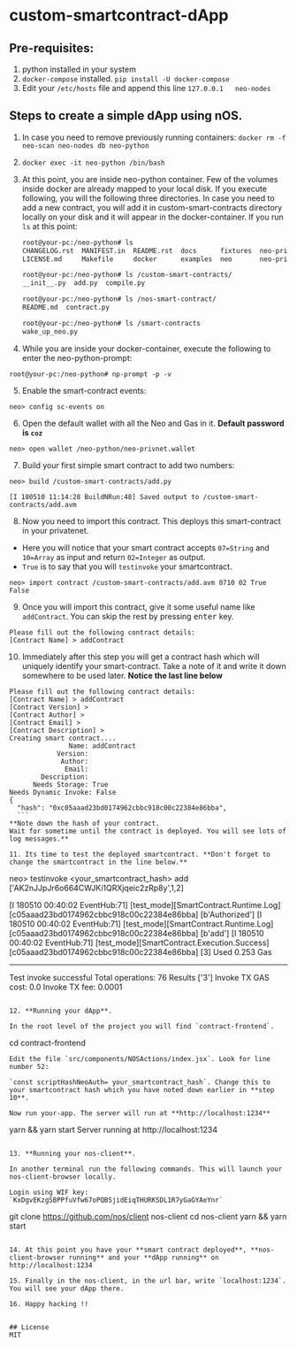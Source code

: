 # custom-smartcontract-dApp

## Pre-requisites:

1. python installed in your system
2. `docker-compose` installed. `pip install -U docker-compose`
3. Edit your `/etc/hosts` file and append this line `127.0.0.1   neo-nodes`

## Steps to create a simple dApp using nOS.

1. In case you need to remove previously running containers:
  `docker rm -f neo-scan neo-nodes db neo-python`

2. `docker exec -it neo-python /bin/bash`

3. At this point, you are inside neo-python container. Few of the volumes inside docker are already mapped to your local disk. If you execute following, you will the following three directories. In case you need to add a new contract, you will add it in custom-smart-contracts directory locally on your disk and it will appear in the docker-container. If you run `ls` at this point:

    ```sh
    root@your-pc:/neo-python# ls
    CHANGELOG.rst  MANIFEST.in  README.rst  docs      fixtures  neo-privnet.sample.wallet  neo_python.egg-info  requirements.txt       setup.cfg
    LICENSE.md     Makefile     docker      examples  neo       neo-privnet.wallet         readthedocs.yml      requirements_docs.txt  setup.py

    root@your-pc:/neo-python# ls /custom-smart-contracts/
    __init__.py  add.py  compile.py

    root@your-pc:/neo-python# ls /nos-smart-contract/
    README.md  contract.py

    root@your-pc:/neo-python# ls /smart-contracts
    wake_up_neo.py

    ```


4. While you are inside your docker-container, execute the following to enter the neo-python-prompt:

  ```root@your-pc:/neo-python# np-prompt -p -v```

5. Enable the smart-contract events:

  ```neo> config sc-events on```

6. Open the default wallet with all the Neo and Gas in it. **Default password is `coz`**

  ```neo> open wallet /neo-python/neo-privnet.wallet```

7. Build your first simple smart contract to add two numbers:

  ```
  neo> build /custom-smart-contracts/add.py

  [I 180510 11:14:28 BuildNRun:48] Saved output to /custom-smart-contracts/add.avm
  ```

8. Now you need to import this contract. This deploys this smart-contract in your privatenet.

  * Here you will notice that your smart contract accepts `07=String` and `10=Array` as input and return `02=Integer` as output.
  * `True` is to say that you will `testinvoke` your smartcontract.

  ```neo> import contract /custom-smart-contracts/add.avm 0710 02 True False```

9. Once you will import this contract, give it some useful name like `addContract`. You can skip the rest by pressing <kbd>enter</kbd> key.

  ```
  Please fill out the following contract details:
  [Contract Name] > addContract
  ```

10. Immediately after this step you will get a contract hash which will uniquely identify your smart-contract. Take a note of it and write it down somewhere to be used later. **Notice the last line below**

  ```
  Please fill out the following contract details:
[Contract Name] > addContract
[Contract Version] >
[Contract Author] >
[Contract Email] >
[Contract Description] >
Creating smart contract....
                 Name: addContract
              Version:
               Author:  
                Email:  
          Description:  
        Needs Storage: True
 Needs Dynamic Invoke: False
{
    "hash": "0xc05aaad23bd0174962cbbc918c00c22384e86bba",
    ```
**Note down the hash of your contract.
Wait for sometime until the contract is deployed. You will see lots of log messages.**

11. Its time to test the deployed smartcontract. **Don't forget to change the smartcontract in the line below.**

  ```
  neo> testinvoke <your_smartcontract_hash> add ['AK2nJJpJr6o664CWJKi1QRXjqeic2zRp8y',1,2]

  [I 180510 00:40:02 EventHub:71] [test_mode][SmartContract.Runtime.Log] [c05aaad23bd0174962cbbc918c00c22384e86bba] [b'Authorized']
  [I 180510 00:40:02 EventHub:71] [test_mode][SmartContract.Runtime.Log] [c05aaad23bd0174962cbbc918c00c22384e86bba] [b'add']
  [I 180510 00:40:02 EventHub:71] [test_mode][SmartContract.Execution.Success] [c05aaad23bd0174962cbbc918c00c22384e86bba] [3]
  Used 0.253 Gas

  -------------------------------------------------------------------------------------------------------------------------------------
  Test invoke successful
  Total operations: 76
  Results ['3']
  Invoke TX GAS cost: 0.0
  Invoke TX fee: 0.0001
  ```

12. **Running your dApp**.

  In the root level of the project you will find `contract-frontend`.

  ```
  cd contract-frontend
  ```
  Edit the file `src/components/NOSActions/index.jsx`. Look for line number 52:

  `const scriptHashNeoAuth= your_smartcontract_hash`. Change this to your smartcontract hash which you have noted down earlier in **step 10**.

  Now run your-app. The server will run at **http://localhost:1234**
  ```
  yarn && yarn start
  Server running at http://localhost:1234
  ```

13. **Running your nos-client**.

  In another terminal run the following commands. This will launch your nos-client-browser locally.

  Login using WIF key: `KxDgvEKzgSBPPfuVfw67oPQBSjidEiqTHURKSDL1R7yGaGYAeYnr`

  ```
  git clone https://github.com/nos/client nos-client
  cd nos-client
  yarn && yarn start
  ```

14. At this point you have your **smart contract deployed**, **nos-client-browser running** and your **dApp running** on http://localhost:1234

15. Finally in the nos-client, in the url bar, write `localhost:1234`. You will see your dApp there.

16. Happy hacking !!


## License
MIT
